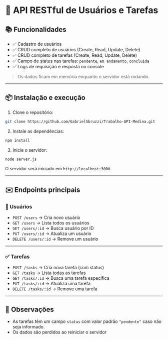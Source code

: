 # 🚀 API RESTful de Usuários e Tarefas

## 📚 Funcionalidades

- ✅ Cadastro de usuários
- ✅ CRUD completo de usuários (Create, Read, Update, Delete)
- ✅ CRUD completo de tarefas (Create, Read, Update, Delete)
- ✅ Campo de status nas tarefas: `pendente`, `em andamento`, `concluída`
- ✅ Logs de requisição e resposta no console

> Os dados ficam em memória enquanto o servidor está rodando.

---

## 📦 Instalação e execução

1. Clone o repositório:

```bash
git clone https://github.com/GabrielSbruzzi/Trabalho-API-Medina.git
````

2. Instale as dependências:

```bash
npm install
```

3. Inicie o servidor:

```bash
node server.js
```

O servidor será iniciado em `http://localhost:3000`.

---

## ✉️ Endpoints principais

### 👤 Usuários

* `POST /users` → Cria novo usuário
* `GET /users` → Lista todos os usuários
* `GET /users/:id` → Busca usuário por ID
* `PUT /users/:id` → Atualiza um usuário
* `DELETE /users/:id` → Remove um usuário

---

### ✅ Tarefas

* `POST /tasks` → Cria nova tarefa (com status)
* `GET /tasks` → Lista todas as tarefas
* `GET /tasks/:id` → Busca uma tarefa específica
* `PUT /tasks/:id` → Atualiza uma tarefa
* `DELETE /tasks/:id` → Remove uma tarefa

---

## 📝 Observações

* As tarefas têm um campo `status` com valor padrão `"pendente"` caso não seja informado.
* Os dados são perdidos ao reiniciar o servidor
